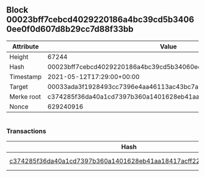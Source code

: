 ## Block 00023bff7cebcd4029220186a4bc39cd5b34060ee0f0d607d8b29cc7d88f33bb

Attribute | Value
--- | ---
Height | 67244
Hash | 00023bff7cebcd4029220186a4bc39cd5b34060ee0f0d607d8b29cc7d88f33bb
Timestamp | 2021-05-12T17:29:00+00:00
Target | 00033ada3f1928493cc7396e4aa46113ac43bc7ac52aab5d08e3934913716f64
Merke root | c374285f36da40a1cd7397b360a1401628eb41aa18417acff22d9e4f0335b33c
Nonce | 629240916

```

```

### Transactions

Hash | Amount
--- | ---
[c374285f36da40a1cd7397b360a1401628eb41aa18417acff22d9e4f0335b33c](c374285f36da40a1cd7397b360a1401628eb41aa18417acff22d9e4f0335b33c.md) | 10.00000000 SKEPTI 
